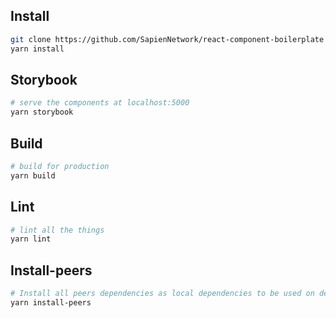 ## Install
``` bash
git clone https://github.com/SapienNetwork/react-component-boilerplate
yarn install
```

## Storybook
```bash
# serve the components at localhost:5000
yarn storybook
```

## Build
```bash
# build for production
yarn build
```

## Lint
```bash
# lint all the things
yarn lint
```

## Install-peers
```bash
# Install all peers dependencies as local dependencies to be used on development
yarn install-peers
```
